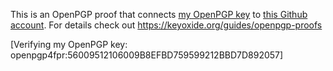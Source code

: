 This is an OpenPGP proof that connects [my OpenPGP key](https://keyoxide.org/56009512106009B8EFBD759599212BBD7D892057) to [this Github account](https://github.com/4isokd). For details check out https://keyoxide.org/guides/openpgp-proofs

[Verifying my OpenPGP key: openpgp4fpr:56009512106009B8EFBD759599212BBD7D892057]
